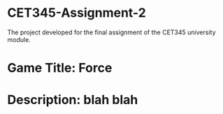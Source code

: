 # CET345-Assignment-2
The project developed for the final assignment of the CET345 university module.
# Game Title: Force
# Description: blah blah
